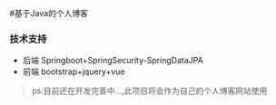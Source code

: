 #基于Java的个人博客
###  技术支持
 * 后端 Springboot+SpringSecurity-SpringDataJPA
 * 前端 bootstrap+jquery+vue

> ps:目前还在开发完善中...,此项目将会作为自己的个人博客网站使用
